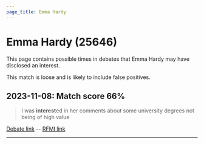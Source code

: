 ```yaml
---
page_title: Emma Hardy
---
```


# Emma Hardy  (25646)

This page contains possible times in debates that Emma Hardy may have disclosed an interest.

This match is loose and is likely to include false positives. 



## 2023-11-08: Match score 66%

>I was **interest**ed in her comments about some university degrees not being of high value

[Debate link](https://www.theyworkforyou.com/debates/?id=2023-11-08d.174.5)  --  [RFMI link](https://www.theyworkforyou.com/mp/25646/register)


---

